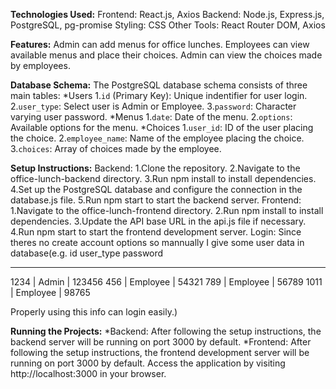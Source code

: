 **Technologies Used:**
Frontend: React.js, Axios
Backend: Node.js, Express.js, PostgreSQL, pg-promise
Styling: CSS
Other Tools: React Router DOM, Axios

**Features:**
Admin can add menus for office lunches.
Employees can view available menus and place their choices.
Admin can view the choices made by employees.

**Database Schema:**
The PostgreSQL database schema consists of three main tables:
*Users
1.`id` (Primary Key): Unique indentifier for user login.
2.`user_type`: Select user is Admin or Employee.
3.`password`: Character varying user password.
*Menus
1.`date`: Date of the menu.
2.`options`: Available options for the menu.
*Choices
1.`user_id`: ID of the user placing the choice.
2.`employee_name`: Name of the employee placing the choice.
3.`choices`: Array of choices made by the employee.

**Setup Instructions:**
Backend:
1.Clone the repository.
2.Navigate to the office-lunch-backend directory.
3.Run npm install to install dependencies.
4.Set up the PostgreSQL database and configure the connection in the database.js file.
5.Run npm start to start the backend server.
Frontend:
1.Navigate to the office-lunch-frontend directory.
2.Run npm install to install dependencies.
3.Update the API base URL in the api.js file if necessary.
4.Run npm start to start the frontend development server.
Login:
Since theres no create account options so mannually I give some user data in database(e.g. 
 id       user_type     password 
-------  ------------   ----------
1234  |    Admin      |  123456
456   |    Employee    |  54321
789   |    Employee    |  56789
1011  |    Employee    |  98765

Properly using this info can login easily.)

**Running the Projects:**
*Backend: After following the setup instructions, the backend server will be running on port 3000 by default.
*Frontend: After following the setup instructions, the frontend development server will be running on port 3000 by default. Access the application by visiting http://localhost:3000 in your browser.
